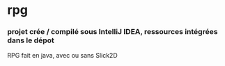 # rpg
### projet crée / compilé sous IntelliJ IDEA, ressources intégrées dans le dépot
RPG fait en java, avec ou sans Slick2D
